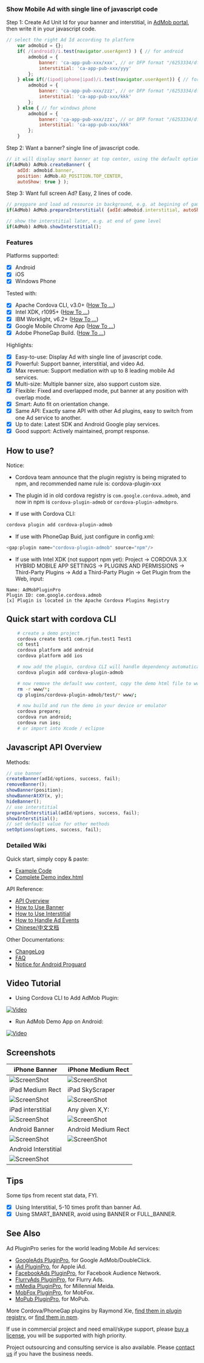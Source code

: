 ### Show Mobile Ad with single line of javascript code ###

Step 1: Create Ad Unit Id for your banner and interstitial, in [AdMob portal](http://www.admob.com/), then write it in your javascript code.

```javascript
// select the right Ad Id according to platform
    var admobid = {};
    if( /(android)/i.test(navigator.userAgent) ) { // for android
		admobid = {
			banner: 'ca-app-pub-xxx/xxx', // or DFP format "/6253334/dfp_example_ad"
			interstitial: 'ca-app-pub-xxx/yyy'
        };
    } else if(/(ipod|iphone|ipad)/i.test(navigator.userAgent)) { // for ios
		admobid = {
			banner: 'ca-app-pub-xxx/zzz', // or DFP format "/6253334/dfp_example_ad"
			interstitial: 'ca-app-pub-xxx/kkk'
		};
    } else { // for windows phone
		admobid = {
			banner: 'ca-app-pub-xxx/zzz', // or DFP format "/6253334/dfp_example_ad"
			interstitial: 'ca-app-pub-xxx/kkk'
		};
    }
```

Step 2: Want a banner? single line of javascript code.

```javascript
// it will display smart banner at top center, using the default options
if(AdMob) AdMob.createBanner( {
	adId: admobid.banner, 
	position: AdMob.AD_POSITION.TOP_CENTER, 
	autoShow: true } );
```

Step 3: Want full screen Ad? Easy, 2 lines of code. 

```javascript
// preppare and load ad resource in background, e.g. at begining of game level
if(AdMob) AdMob.prepareInterstitial( {adId:admobid.interstitial, autoShow:false} );

// show the interstitial later, e.g. at end of game level
if(AdMob) AdMob.showInterstitial();
```

### Features ###

Platforms supported:
- [x] Android
- [x] iOS
- [x] Windows Phone

Tested with:
* [x] Apache Cordova CLI, v3.0+ ([How To ...](https://github.com/floatinghotpot/cordova-admob-pro/wiki/01.-How-to-Use-with-Cordova-CLI))
* [x] Intel XDK, r1095+ ([How To ...](https://github.com/floatinghotpot/cordova-admob-pro/wiki/02.-How-to-Use-with-Intel-XDK))
* [x] IBM Worklight, v6.2+ ([How To ...](https://github.com/floatinghotpot/cordova-admob-pro/wiki/04.-How-to-Use-with-IBM-Worklight))
* [x] Google Mobile Chrome App ([How To ...](https://github.com/floatinghotpot/cordova-admob-pro/wiki/05.-How-to-Use-with-Mobile-Chrome-App))
* [x] Adobe PhoneGap Build. ([How To ...](https://github.com/floatinghotpot/cordova-admob-pro/wiki/00.-How-To-Use-with-PhoneGap-Build))

Highlights:
- [x] Easy-to-use: Display Ad with single line of javascript code.
- [x] Powerful: Support banner, interstitial, and video Ad.
- [x] Max revenue: Support mediation with up to 8 leading mobile Ad services.
- [x] Multi-size: Multiple banner size, also support custom size.
- [x] Flexible: Fixed and overlapped mode, put banner at any position with overlap mode.
- [x] Smart: Auto fit on orientation change.
- [x] Same API: Exactly same API with other Ad plugins, easy to switch from one Ad service to another.
- [x] Up to date: Latest SDK and Android Google play services.
- [x] Good support: Actively maintained, prompt response.

## How to use? ##

Notice: 
* Cordova team announce that the plugin registry is being migrated to npm, and recommended name rule is: cordova-plugin-xxx
* The plugin id in old cordova registry is ```com.google.cordova.admob```, and now in npm is ```cordova-plugin-admob``` or ```cordova-plugin-admobpro```.

* If use with Cordova CLI:
```bash
cordova plugin add cordova-plugin-admob
```

* If use with PhoneGap Buid, just configure in config.xml:

```javascript
<gap:plugin name="cordova-plugin-admob" source="npm"/>
```

* If use with Intel XDK (not support npm yet):
Project -> CORDOVA 3.X HYBRID MOBILE APP SETTINGS -> PLUGINS AND PERMISSIONS -> Third-Party Plugins ->
Add a Third-Party Plugin -> Get Plugin from the Web, input:
```
Name: AdMobPluginPro
Plugin ID: com.google.cordova.admob
[x] Plugin is located in the Apache Cordova Plugins Registry
```

## Quick start with cordova CLI ##
```bash
	# create a demo project
    cordova create test1 com.rjfun.test1 Test1
    cd test1
    cordova platform add android
    cordova platform add ios

    # now add the plugin, cordova CLI will handle dependency automatically
    cordova plugin add cordova-plugin-admob

    # now remove the default www content, copy the demo html file to www
    rm -r www/*;
    cp plugins/cordova-plugin-admob/test/* www/;

	# now build and run the demo in your device or emulator
    cordova prepare; 
    cordova run android; 
    cordova run ios;
    # or import into Xcode / eclipse
```

## Javascript API Overview ##

Methods:
```javascript
// use banner
createBanner(adId/options, success, fail);
removeBanner();
showBanner(position);
showBannerAtXY(x, y);
hideBanner();
// use interstitial
prepareInterstitial(adId/options, success, fail);
showInterstitial();
// set default value for other methods
setOptions(options, success, fail);
```

### Detailed Wiki ###

Quick start, simply copy & paste:
* [Example Code](https://github.com/floatinghotpot/cordova-admob-pro/wiki/1.0-Quick-Start-Example-Code)
* [Complete Demo index.html](https://github.com/floatinghotpot/cordova-admob-pro/blob/master/test/index.html)

API Reference:
* [API Overview](https://github.com/floatinghotpot/cordova-admob-pro/wiki/1.1-API-Overview)
* [How to Use Banner](https://github.com/floatinghotpot/cordova-admob-pro/wiki/1.3-Methods-for-Banner)
* [How to Use Interstitial](https://github.com/floatinghotpot/cordova-admob-pro/wiki/1.4-Methods-for-Interstitial)
* [How to Handle Ad Events](https://github.com/floatinghotpot/cordova-admob-pro/wiki/1.5-Events)
* [Chinese/中文文档](https://github.com/floatinghotpot/cordova-admob-pro/wiki/%E4%B8%AD%E6%96%87%E6%96%87%E6%A1%A3)

Other Documentations:
* [ChangeLog](https://github.com/floatinghotpot/cordova-admob-pro/wiki/ChangeLog)
* [FAQ](https://github.com/floatinghotpot/cordova-admob-pro/wiki/FAQ)
* [Notice for Android Proguard](https://github.com/floatinghotpot/cordova-admob-pro/wiki/Notice-for-Android-Proguard)

## Video Tutorial ##

* Using Cordova CLI to Add AdMob Plugin:

[![Video](https://github.com/floatinghotpot/cordova-admob-pro/raw/master/docs/youtube_video0.jpg)](http://youtu.be/dBCRW_swoYU)

* Run AdMob Demo App on Android:

[![Video](https://github.com/floatinghotpot/cordova-admob-pro/raw/master/docs/youtube_video.jpg)](http://youtu.be/GsBI97WjFQo)

## Screenshots ##

iPhone Banner | iPhone Medium Rect
-------|---------------
![ScreenShot](https://github.com/floatinghotpot/cordova-admob-pro/raw/master/docs/iphone.jpg) | ![ScreenShot](https://github.com/floatinghotpot/cordova-admob-pro/raw/master/docs/medium_rect.jpg)
iPad Medium Rect | iPad SkyScraper
![ScreenShot](https://github.com/floatinghotpot/cordova-admob-pro/raw/master/docs/ipad_rect.jpg) | ![ScreenShot](https://github.com/floatinghotpot/cordova-admob-pro/raw/master/docs/ipad_skyscraper.jpg)
iPad interstitial | Any given X,Y:
![ScreenShot](https://github.com/floatinghotpot/cordova-admob-pro/raw/master/docs/ipad_interstitial.jpg) | ![ScreenShot](https://github.com/floatinghotpot/cordova-admob-pro/raw/master/docs/any_position.jpg)
Android Banner | Android Medium Rect
![ScreenShot](https://github.com/floatinghotpot/cordova-admob-pro/raw/master/docs/android.jpg) | ![ScreenShot](https://github.com/floatinghotpot/cordova-admob-pro/raw/master/docs/android_rect.jpg)
Android Interstitial | 
![ScreenShot](https://github.com/floatinghotpot/cordova-admob-pro/raw/master/docs/android_interstitial.jpg) |

## Tips ##

Some tips from recent stat data, FYI.

- [x] Using Interstitial, 5-10 times profit than banner Ad. 
- [x] Using SMART_BANNER, avoid using BANNER or FULL_BANNER.

## See Also ##

Ad PluginPro series for the world leading Mobile Ad services:

* [GoogleAds PluginPro](https://github.com/floatinghotpot/cordova-admob-pro), for Google AdMob/DoubleClick.
* [iAd PluginPro](https://github.com/floatinghotpot/cordova-iad-pro), for Apple iAd. 
* [FacebookAds PluginPro](https://github.com/floatinghotpot/cordova-plugin-facebookads), for Facebook Audience Network.
* [FlurryAds PluginPro](https://github.com/floatinghotpot/cordova-plugin-flurry), for Flurry Ads.
* [mMedia PluginPro](https://github.com/floatinghotpot/cordova-plugin-mmedia), for Millennial Meida.
* [MobFox PluginPro](https://github.com/floatinghotpot/cordova-mobfox-pro), for MobFox.
* [MoPub PluginPro](https://github.com/floatinghotpot/cordova-plugin-mopub), for MoPub.

More Cordova/PhoneGap plugins by Raymond Xie, [find them in plugin registry](http://plugins.cordova.io/#/search?search=rjfun), or [find them in npm](https://www.npmjs.com/~floatinghotpot).

If use in commercial project and need email/skype support, please [buy a license](http://rjfun.github.io/), you will be supported with high priority.

Project outsourcing and consulting service is also available. Please [contact us](mailto:rjfun.mobile@gmail.com) if you have the business needs.

